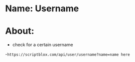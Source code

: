 # Name: Username
# About:
- check for a certain username

 -```https://scriptblox.com/api/user/username?name=name here```
